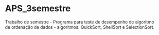 # APS_3semestre
Trabalho de semestre - Programa para teste de desempenho de algoritmo de ordenação de dados - algoritmos: QuickSort, 
ShellSort e SelectionSort.

